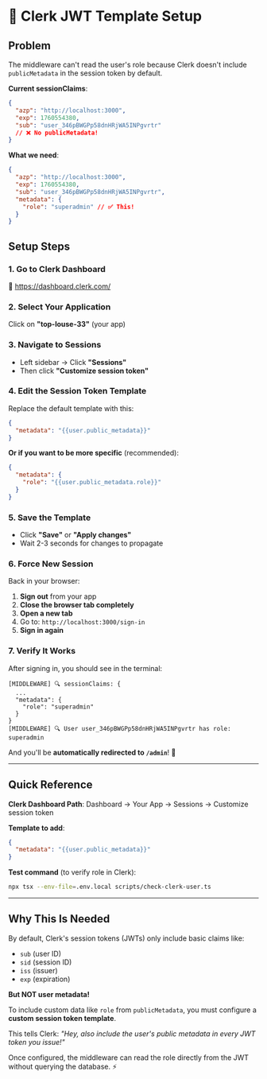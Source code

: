 # 🔐 Clerk JWT Template Setup

## Problem

The middleware can't read the user's role because Clerk doesn't include `publicMetadata` in the session token by default.

**Current sessionClaims**:

```json
{
  "azp": "http://localhost:3000",
  "exp": 1760554380,
  "sub": "user_346pBWGPp58dnHRjWA5INPgvrtr"
  // ❌ No publicMetadata!
}
```

**What we need**:

```json
{
  "azp": "http://localhost:3000",
  "exp": 1760554380,
  "sub": "user_346pBWGPp58dnHRjWA5INPgvrtr",
  "metadata": {
    "role": "superadmin" // ✅ This!
  }
}
```

## Setup Steps

### 1. Go to Clerk Dashboard

🔗 https://dashboard.clerk.com/

### 2. Select Your Application

Click on **"top-louse-33"** (your app)

### 3. Navigate to Sessions

- Left sidebar → Click **"Sessions"**
- Then click **"Customize session token"**

### 4. Edit the Session Token Template

Replace the default template with this:

```json
{
  "metadata": "{{user.public_metadata}}"
}
```

**Or if you want to be more specific** (recommended):

```json
{
  "metadata": {
    "role": "{{user.public_metadata.role}}"
  }
}
```

### 5. Save the Template

- Click **"Save"** or **"Apply changes"**
- Wait 2-3 seconds for changes to propagate

### 6. Force New Session

Back in your browser:

1. **Sign out** from your app
2. **Close the browser tab completely**
3. **Open a new tab**
4. Go to: `http://localhost:3000/sign-in`
5. **Sign in again**

### 7. Verify It Works

After signing in, you should see in the terminal:

```
[MIDDLEWARE] 🔍 sessionClaims: {
  ...
  "metadata": {
    "role": "superadmin"
  }
}
[MIDDLEWARE] 🔍 User user_346pBWGPp58dnHRjWA5INPgvrtr has role: superadmin
```

And you'll be **automatically redirected to `/admin`**! 🎉

---

## Quick Reference

**Clerk Dashboard Path**:
Dashboard → Your App → Sessions → Customize session token

**Template to add**:

```json
{
  "metadata": "{{user.public_metadata}}"
}
```

**Test command** (to verify role in Clerk):

```bash
npx tsx --env-file=.env.local scripts/check-clerk-user.ts
```

---

## Why This Is Needed

By default, Clerk's session tokens (JWTs) only include basic claims like:

- `sub` (user ID)
- `sid` (session ID)
- `iss` (issuer)
- `exp` (expiration)

**But NOT user metadata!**

To include custom data like `role` from `publicMetadata`, you must configure a **custom session token template**.

This tells Clerk: _"Hey, also include the user's public metadata in every JWT token you issue!"_

Once configured, the middleware can read the role directly from the JWT without querying the database. ⚡
